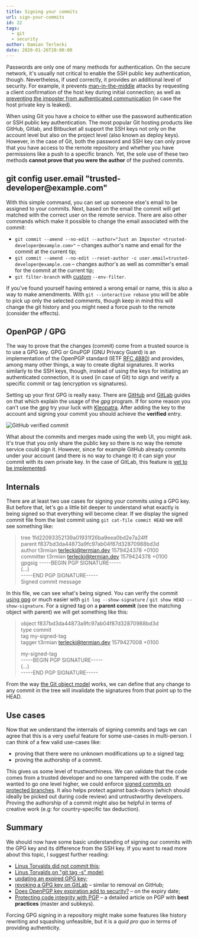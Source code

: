 ```yaml
---
title: Signing your commits
url: sign-your-commits
id: 22
tags:
  - git
  - security
author: Damian Terlecki
date: 2020-01-26T20:00:00
---
```


Passwords are only one of many methods for authentication. On the secure network, it's usually not critical to enable the SSH public key authentication, though. Nevertheless, if used correctly, it provides an additional level of security. For example, it prevents [man-in-the-middle](https://en.wikipedia.org/wiki/Man-in-the-middle_attack) attacks by requesting a client confirmation of the host key during initial connection; as well as [preventing the imposter from authenticated communication](https://www.gremwell.com/ssh-mitm-public-key-authentication) (in case the host private key is leaked).

When using Git you have a choice to either use the password authentication or SSH public key authentication. The most popular Git hosting products like GitHub, Gitlab, and Bitbucket all support the SSH keys not only on the account level but also on the project level (also known as deploy keys). However, in the case of Git, both the password and SSH key can only prove that you have access to the remote repository and whether you have permissions like a push to a specific branch. Yet, the sole use of these two methods **cannot prove that you were the author** of the pushed commits.

<h2 id="git-config-user-email">git config user.email "trusted-developer@example.com"</h2>

With this simple command, you can set up someone else's email to be assigned to your commits. Next, based on the email the commit will get matched with the correct user on the remote service. There are also other commands which make it possible to change the email associated with the commit:

- `git commit --amend --no-edit --author="Just an Imposter <trusted-developer@example.com>"` – changes author's name and email for the commit at the current tip;
- `git commit --amend --no-edit --reset-author -c user.email=trusted-developer@example.com` – changes author's as well as committer's email for the commit at the current tip;
- `git filter-branch` with [custom](https://help.github.com/en/github/using-git/changing-author-info) `--env-filter`.

If you've found yourself having entered a wrong email or name, this is also a way to make amendments. With `git --interactive rebase` you will be able to pick up only the selected comments, though keep in mind this will change the git history and you might need a force push to the remote (consider the effects).

## OpenPGP / GPG

The way to prove that the changes (commit) come from a trusted source is to use a GPG key. GPG or GnuPGP (GNU Privacy Guard) is an implementation of the OpenPGP standard (IETF [RFC 4880](https://tools.ietf.org/html/rfc4880)) and provides, among many other things, a way to create digital signatures. It works similarly to the SSH keys, though, instead of using the keys for initiating an authenticated connection, it is used (in case of Git) to sign and verify a specific commit or tag (encryption vs signatures).

Setting up your first GPG is really easy. There are [GitHub](https://help.github.com/en/github/authenticating-to-github/telling-git-about-your-signing-key) and [GitLab](https://help.github.com/en/github/authenticating-to-github/telling-git-about-your-signing-key) guides on that which explain the usage of the *gpg* program. If for some reason you can't use the *gpg* try your luck with [Kleopatra](https://www.openpgp.org/software/kleopatra/). After adding the key to the account and signing your commit you should achieve the **verified** entry.

<img src="/img/hq/github-gpg.png" alt="GitHub verified commit" title="GitHub verified commit">

What about the commits and merges made using the web UI, you might ask. It's true that you only share the public key so there is no way the remote service could sign it. However, since for example GitHub already commits under your account (and there is no way to change it) it can sign your commit with its own private key. In the case of GitLab, this feature is [yet to be implemented](https://gitlab.com/gitlab-org/gitlab/issues/19185).

## Internals

There are at least two use cases for signing your commits using a GPG key. But before that, let's go a little bit deeper to understand what exactly is being signed so that everything will become clear. If we display the signed commit file from the last commit using `git cat-file commit HEAD` we will see something like:

> tree 1fd22093352139a01931f26ba9eea0bd2e7a24ff  
> parent f837bd3da44873a9fc97ab04f87d32870988bd3d  
> author t3rmian <terlecki@termian.dev> 1579424378 +0100  
> committer t3rmian <terlecki@termian.dev> 1579424378 +0100  
> gpgsig -----BEGIN PGP SIGNATURE-----  
> (...)  
> -----END PGP SIGNATURE-----  
> Signed commit message

In this file, we can see what's being signed. You can verify the commit [using gpg](https://gist.github.com/stackdump/846c1358f9b8576173f95216abb04c88) or much easier with `git log --show-signature` / `git show HEAD --show-signature`. For a signed tag on a **parent commit** (see the matching object with parent) we will get something like this:

> object f837bd3da44873a9fc97ab04f87d32870988bd3d  
> type commit  
> tag my-signed-tag  
> tagger t3rmian <terlecki@termian.dev> 1579427008 +0100
>
> my-signed-tag  
> -----BEGIN PGP SIGNATURE-----  
> (...)  
> -----END PGP SIGNATURE-----

From the way [the Git object model](https://shafiul.github.io/gitbook/1_the_git_object_model.html) works, we can define that any change to any commit in the tree will invalidate the signatures from that point up to the HEAD.

## Use cases

Now that we understand the internals of signing commits and tags we can agree that this is a very useful feature for some use-cases in multi-person. I can think of a few valid use-cases like:

- proving that there were no unknown modifications up to a signed tag;
- proving the authorship of a commit.

This gives us some level of trustworthiness. We can validate that the code comes from a trusted developer and no one tampered with the code. If we wanted to go one level higher, we could enforce [signed commits on protected branches](https://help.github.com/en/github/administering-a-repository/about-required-commit-signing). It also helps protect against back-doors (which should ideally be picked out during code review) and untrustworthy developers. Proving the authorship of a commit might also be helpful in terms of creative work (e.g: for country-specific tax deduction).

## Summary

We should now have some basic understanding of signing our commits with the GPG key and its difference from the SSH key. If you want to read more about this topic, I suggest further reading:

- [Linus Torvalds did not commit this](https://github.com/amoffat/masquerade/commit/9b0562595cc479ac8696110cb0a2d33f8f2b7d29);
- [Linus Torvalds on "git tag -s" model](http://git.661346.n2.nabble.com/GPG-signing-for-git-commit-tp2582986p2583316.html);
- [updating an expired GPG key](https://help.github.com/en/github/authenticating-to-github/updating-an-expired-gpg-key);
- [revoking a GPG key on GitLab](https://docs.gitlab.com/ee/user/project/repository/gpg_signed_commits/#revoking-a-gpg-key) – similar to removal on GitHub;
- [Does OpenPGP key expiration add to security?](https://security.stackexchange.com/questions/14718/does-openpgp-key-expiration-add-to-security) – on the expiry date;
- [Protecting code integrity with PGP](https://github.com/lfit/itpol/blob/master/protecting-code-integrity.md) – a detailed article on PGP with **best practices** (master and subkeys).

Forcing GPG signing in a repository might make some features like history rewriting and squashing unfeasible, but it is a *quid pro quo* in terms of providing authenticity.
